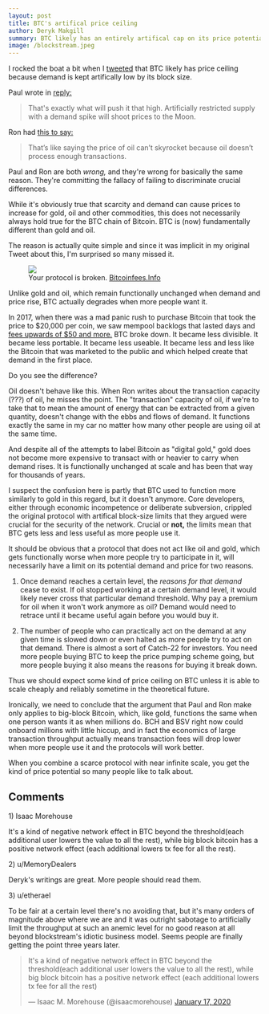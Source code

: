 ```yaml
---
layout: post
title: BTC's artifical price ceiling
author: Deryk Makgill
summary: BTC likely has an entirely artifical cap on its price potential. Thanks Core!
image: /blockstream.jpeg
---
```


I rocked the boat a bit when I [tweeted](https://twitter.com/derykmakgill/status/1217636530342318083) that BTC likely has price ceiling because demand is kept artifically low by its block size.

Paul wrote in [reply:](https://twitter.com/thenotfakepaul/status/1217645331564855297)

> That's exactly what will push it that high. Artificially restricted supply with a demand spike will shoot prices to the Moon.

Ron had [this to say:](https://twitter.com/rweisbein/status/1217818382315159553) 

> That’s like saying the price of oil can’t skyrocket because oil doesn’t process enough transactions. 

Paul and Ron are both *wrong,* and they're wrong for basically the same reason. They're committing the fallacy of failing to discriminate crucial differences.

While it's obviously true that scarcity and demand can cause prices to increase for gold, oil and other commodities, this does not necessarily always hold true for the BTC chain of Bitcoin. BTC is (now) fundamentally different than gold and oil.

The reason is actually quite simple and since it was implicit in my original Tweet about this, I'm surprised so many missed it. 

<figure class="side" data-url="https://i.insider.com/5a4587124aa6b526008b757e?width=2500&format=jpeg&auto=webp">
  <a href="https://i.insider.com/5a4587124aa6b526008b757e?width=2500&format=jpeg&auto=webp" target="_blank">
    <img src="https://i.insider.com/5a4587124aa6b526008b757e?width=2500&format=jpeg&auto=webp" loading="lazy">
  </a>
  <figcaption>
   Your protocol is broken.
    
  <span class="image-credit">
        <a href="https://i.insider.com/5a4587124aa6b526008b757e?width=2500&format=jpeg&auto=webpg" target="_blank">Bitcoinfees.Info</a>
      </span>
    
  </figcaption>
</figure>

Unlike gold and oil, which remain functionally unchanged when demand and price rise, BTC actually degrades when more people want it. 

In 2017, when there was a mad panic rush to purchase Bitcoin that took the price to $20,000 per coin, we saw mempool backlogs that lasted days and [fees upwards of $50 and more.](https://www.businessinsider.com/bitcoin-payment-mining-fees-hit-new-high-2017-12) BTC broke down. It became less divisible. It became less portable. It became less useable. It became less and less like the Bitcoin that was marketed to the public and which helped create that demand in the first place.

Do you see the difference?

Oil doesn't behave like this. When Ron writes about the transaction capacity (???) of oil, he misses the point. The "transaction" capacity of oil, if we're to take that to mean the amount of energy that can be extracted from a given quantity, doesn't change with the ebbs and flows of demand. It functions exactly the same in my car no matter how many other people are using oil at the same time.

And despite all of the attempts to label Bitcoin as "digital gold," gold does not become more expensive to transact with or heavier to carry when demand rises. It is functionally unchanged at scale and has been that way for thousands of years.

I suspect the confusion here is partly that BTC used to function more similarly to gold in this regard, but it doesn't anymore. Core developers, either through economic incompetence or deliberate subversion, crippled the original protocol with artifical block-size limits that they argued were crucial for the security of the network. Crucial or **not,** the limits mean that BTC gets less and less useful as more people use it.

It should be obvious that a protocol that does not act like oil and gold, which gets functionally worse when more people try to participate in it, will necessarily have a limit on its potential demand and price for two reasons.

1. Once demand reaches a certain level, the *reasons for that demand* cease to exist. If oil stopped working at a certain demand level, it would likely never cross that particular demand threshold. Why pay a premium for oil when it won't work anymore as oil? Demand would need to retrace until it became useful again before you would buy it.

2. The number of people who can practically act on the demand at any given time is slowed down or even halted as more people try to act on that demand. There is almost a sort of Catch-22 for investors. You need more people buying BTC to keep the price pumping scheme going, but more people buying it also means the reasons for buying it break down.

Thus we should expect some kind of price ceiling on BTC unless it is able to scale cheaply and reliably sometime in the theoretical future. 

Ironically, we need to conclude that the argument that Paul and Ron make only applies to big-block Bitcoin, which, like gold, functions the same when one person wants it as when millions do. BCH and BSV right now could onboard millions with little hiccup, and in fact the economics of large transaction throughput actually means transaction fees will drop lower when more people use it and the protocols will work better.

When you combine a scarce protocol with near infinite scale, you get the kind of price potential so many people like to talk about.

## Comments

<div id="comment"><p>1) Isaac Morehouse </p>

<p>It's a kind of negative network effect in BTC beyond the threshold(each additional user lowers the value to all the rest), while big block bitcoin has a positive network effect (each additional lowers tx fee for all the rest).</p></div>

<div id="comment"><p>2) u/MemoryDealers</p>
  
<p>Deryk's writings are great. More people should read them.</p></div>

<div id="comment"><p>3) u/etherael</p>
  
<p>To be fair at a certain level there's no avoiding that, but it's many orders of magnitude above where we are and it was outright sabotage to artificially limit the throughput at such an anemic level for no good reason at all beyond blockstream's idiotic business model. Seems people are finally getting the point three years later.</p></div>

<blockquote class="twitter-tweet" data-conversation="none" data-dnt="true" data-theme="light"><p lang="en" dir="ltr">It&#39;s a kind of negative network effect in BTC beyond the threshold(each additional user lowers the value to all the rest), while big block bitcoin has a positive network effect (each additional lowers tx fee for all the rest)</p>&mdash; Isaac M. Morehouse (@isaacmorehouse) <a href="https://twitter.com/isaacmorehouse/status/1218270098177363969?ref_src=twsrc%5Etfw">January 17, 2020</a></blockquote> <script async src="https://platform.twitter.com/widgets.js" charset="utf-8"></script>
